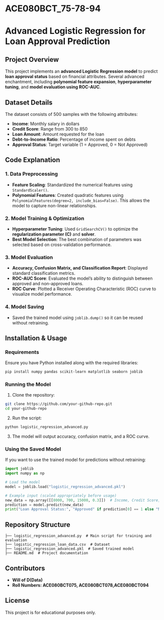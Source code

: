 # ACE080BCT_75-78-94

# Advanced Logistic Regression for Loan Approval Prediction

## Project Overview
This project implements an **advanced Logistic Regression model** to predict **loan approval status** based on financial attributes. Several advanced enchantment, including **polynomial feature expansion**, **hyperparameter tuning**, and **model evaluation using ROC-AUC**.

## Dataset Details
The dataset consists of 500 samples with the following attributes:
- **Income**: Monthly salary in dollars
- **Credit Score**: Range from 300 to 850
- **Loan Amount**: Amount requested for the loan
- **Debt-to-Income Ratio**: Percentage of income spent on debts
- **Approval Status**: Target variable (1 = Approved, 0 = Not Approved)

## Code Explanation
### **1. Data Preprocessing**
- **Feature Scaling**: Standardized the numerical features using `StandardScaler()`.
- **Polynomial Features**: Created quadratic features using `PolynomialFeatures(degree=2, include_bias=False)`. This allows the model to capture non-linear relationships.

### **2. Model Training & Optimization**
- **Hyperparameter Tuning**: Used `GridSearchCV()` to optimize the **regularization parameter (C)** and **solver**.
- **Best Model Selection**: The best combination of parameters was selected based on cross-validation performance.

### **3. Model Evaluation**
- **Accuracy, Confusion Matrix, and Classification Report**: Displayed standard classification metrics.
- **ROC-AUC Score**: Evaluated the model’s ability to distinguish between approved and non-approved loans.
- **ROC Curve**: Plotted a Receiver Operating Characteristic (ROC) curve to visualize model performance.

### **4. Model Saving**
- Saved the trained model using `joblib.dump()` so it can be reused without retraining.

## Installation & Usage
### **Requirements**
Ensure you have Python installed along with the required libraries:
```bash
pip install numpy pandas scikit-learn matplotlib seaborn joblib
```

### **Running the Model**
1. Clone the repository:
```bash
git clone https://github.com/your-github-repo.git
cd your-github-repo
```
2. Run the script:
```bash
python logistic_regression_advanced.py
```
3. The model will output accuracy, confusion matrix, and a ROC curve.

### **Using the Saved Model**
If you want to use the trained model for predictions without retraining:
```python
import joblib
import numpy as np

# Load the model
model = joblib.load("logistic_regression_advanced.pkl")

# Example input (scaled appropriately before usage)
new_data = np.array([[8000, 700, 15000, 0.3]])  # Income, Credit Score, Loan Amount, Debt-to-Income Ratio
prediction = model.predict(new_data)
print("Loan Approval Status:", "Approved" if prediction[0] == 1 else "Not Approved")
```

## Repository Structure
```
├── logistic_regression_advanced.py  # Main script for training and evaluation
├── logistic_regression_loan_data.csv  # Dataset
├── logistic_regression_advanced.pkl  # Saved trained model
├── README.md  # Project documentation
```

## Contributors
- **Will of D(Data)**
- **Roll Numbers: ACE080BCT075, ACE080BCT078,ACE080BCT094**

## License
This project is for educational purposes only.

